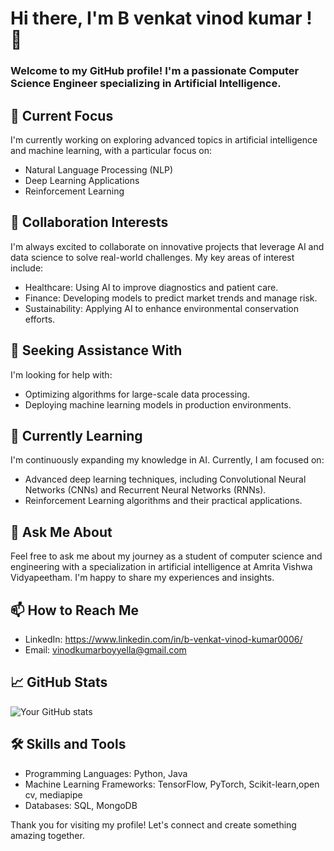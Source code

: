 # Hi there, I'm B venkat vinod kumar ! 👋

### Welcome to my GitHub profile! I'm a passionate Computer Science Engineer specializing in Artificial Intelligence.

## 🔭 Current Focus
I'm currently working on exploring advanced topics in artificial intelligence and machine learning, with a particular focus on:
- Natural Language Processing (NLP)
- Deep Learning Applications
- Reinforcement Learning

## 👯 Collaboration Interests
I'm always excited to collaborate on innovative projects that leverage AI and data science to solve real-world challenges. My key areas of interest include:
- Healthcare: Using AI to improve diagnostics and patient care.
- Finance: Developing models to predict market trends and manage risk.
- Sustainability: Applying AI to enhance environmental conservation efforts.

## 🤝 Seeking Assistance With
I'm looking for help with:
- Optimizing algorithms for large-scale data processing.
- Deploying machine learning models in production environments.

## 🌱 Currently Learning
I'm continuously expanding my knowledge in AI. Currently, I am focused on:
- Advanced deep learning techniques, including Convolutional Neural Networks (CNNs) and Recurrent Neural Networks (RNNs).
- Reinforcement Learning algorithms and their practical applications.

## 💬 Ask Me About
Feel free to ask me about my journey as a student of computer science and engineering with a specialization in artificial intelligence at Amrita Vishwa Vidyapeetham. I'm happy to share my experiences and insights.

## 📫 How to Reach Me
- LinkedIn: https://www.linkedin.com/in/b-venkat-vinod-kumar0006/
- Email: vinodkumarboyyella@gmail.com


## 📈 GitHub Stats
![Your GitHub stats](https://github-readme-stats.vercel.app/api?username=yourusername&show_icons=true&theme=radical)

## 🛠️ Skills and Tools
- Programming Languages: Python, Java
- Machine Learning Frameworks: TensorFlow, PyTorch, Scikit-learn,open cv, mediapipe
- Databases: SQL, MongoDB

Thank you for visiting my profile! Let's connect and create something amazing together.
